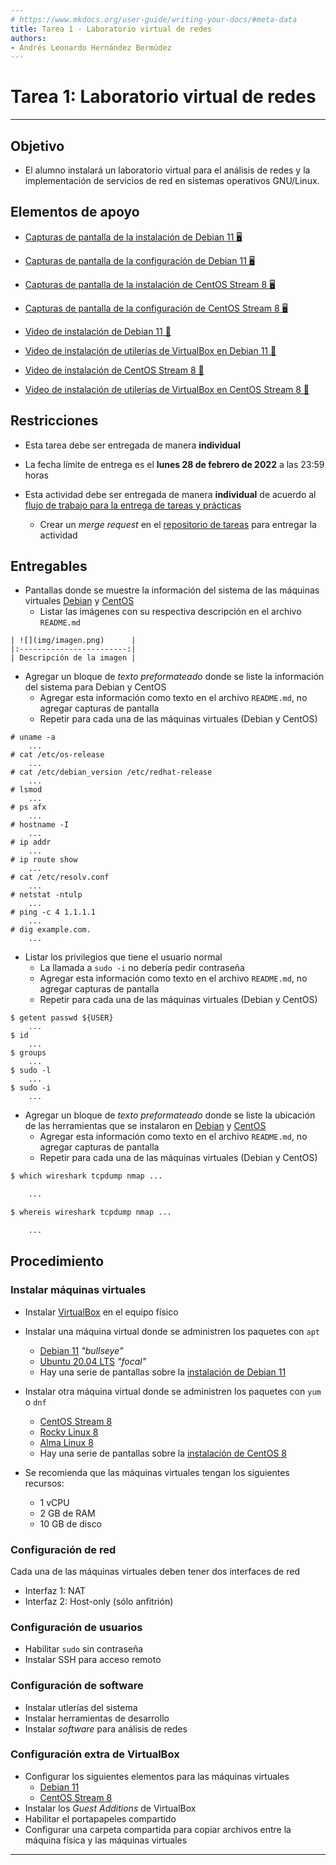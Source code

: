 ```yaml
---
# https://www.mkdocs.org/user-guide/writing-your-docs/#meta-data
title: Tarea 1 - Laboratorio virtual de redes
authors:
- Andrés Leonardo Hernández Bermúdez
---
```


# Tarea 1: Laboratorio virtual de redes

--------------------------------------------------------------------------------

## Objetivo

- El alumno instalará un laboratorio virtual para el análisis de redes y la implementación de servicios de red en sistemas operativos GNU/Linux.

## Elementos de apoyo

- [Capturas de pantalla de la instalación de Debian 11 🖥️][debian-install]
- [Capturas de pantalla de la configuración de Debian 11 🖥️][debian-configure]
- [Capturas de pantalla de la instalación de CentOS Stream 8 🖥️][centos-install]
- [Capturas de pantalla de la configuración de CentOS Stream 8 🖥️][centos-configure]

- [Video de instalación de Debian 11 📼][video-debian-install]
- [Video de instalación de utilerías de VirtualBox en Debian 11 📼][video-debian-guest-additions]

- [Video de instalación de CentOS Stream 8 📼][video-centos-install]
- [Video de instalación de utilerías de VirtualBox en CentOS Stream 8 📼][video-centos-guest-additions]

## Restricciones

- Esta tarea debe ser entregada de manera **individual**

- La fecha límite de entrega es el **lunes 28 de febrero de 2022** a las 23:59 horas
- Esta actividad debe ser entregada de manera **individual** de acuerdo al [flujo de trabajo para la entrega de tareas y prácticas][flujo-de-trabajo]
    - Crear un _merge request_ en el [repositorio de tareas][repo-tareas] para entregar la actividad



## Entregables

- Pantallas donde se muestre la información del sistema de las máquinas virtuales [Debian][debian-about] y [CentOS][centos-about]
    - Listar las imágenes con su respectiva descripción en el archivo `README.md`

```text
| ![](img/imagen.png)      |
|:------------------------:|
| Descripción de la imagen |
```

- Agregar un bloque de _texto preformateado_ donde se liste la información del sistema para Debian y CentOS
    - Agregar esta información como texto en el archivo `README.md`, no agregar capturas de pantalla
    - Repetir para cada una de las máquinas virtuales (Debian y CentOS)

```text
# uname -a
	...
# cat /etc/os-release
	...
# cat /etc/debian_version /etc/redhat-release
	...
# lsmod
	...
# ps afx
	...
# hostname -I
	...
# ip addr
	...
# ip route show
	...
# cat /etc/resolv.conf
	...
# netstat -ntulp
	...
# ping -c 4 1.1.1.1
	...
# dig example.com.
	...
```

- Listar los privilegios que tiene el usuario normal
    - La llamada a `sudo -i` no debería pedir contraseña
    - Agregar esta información como texto en el archivo `README.md`, no agregar capturas de pantalla
    - Repetir para cada una de las máquinas virtuales (Debian y CentOS)

```text
$ getent passwd ${USER}
	...
$ id
	...
$ groups
	...
$ sudo -l
	...
$ sudo -i
	...
```

- Agregar un bloque de _texto preformateado_ donde se liste la ubicación de las herramientas que se instalaron en [Debian][debian-tools] y [CentOS][centos-tools]
    - Agregar esta información como texto en el archivo `README.md`, no agregar capturas de pantalla
    - Repetir para cada una de las máquinas virtuales (Debian y CentOS)

```bash
$ which wireshark tcpdump nmap ...

	...

$ whereis wireshark tcpdump nmap ...

	...
```

## Procedimiento

### Instalar máquinas virtuales

- Instalar [VirtualBox][virtualbox] en el equipo físico

- Instalar una máquina virtual donde se administren los paquetes con `apt`
    - [Debian 11][debian] _"bullseye"_
    - [Ubuntu 20.04 LTS][ubuntu] _"focal"_
    - Hay una serie de pantallas sobre la [instalación de Debian 11][debian-install]

- Instalar otra máquina virtual donde se administren los paquetes con `yum` o `dnf`
    - [CentOS Stream 8][centos]
    - [Rocky Linux 8][rocky]
    - [Alma Linux 8][alma]
    - Hay una serie de pantallas sobre la [instalación de CentOS 8][centos-install]

- Se recomienda que las máquinas virtuales tengan los siguientes recursos:
    - 1 vCPU
    - 2 GB de RAM
    - 10 GB de disco

### Configuración de red

Cada una de las máquinas virtuales deben tener dos interfaces de red

- Interfaz 1: NAT
- Interfaz 2: Host-only (sólo anfitrión)

### Configuración de usuarios

- Habilitar `sudo` sin contraseña
- Instalar SSH para acceso remoto

### Configuración de software

- Instalar utlerías del sistema
- Instalar herramientas de desarrollo
- Instalar _software_ para análisis de redes

### Configuración extra de VirtualBox

- Configurar los siguientes elementos para las máquinas virtuales
    - [Debian 11][debian-configure]
    - [CentOS Stream 8][centos-configure]
- Instalar los _Guest Additions_ de VirtualBox
- Habilitar el portapapeles compartido
- Configurar una carpeta compartida para copiar archivos entre la máquina física y las máquinas virtuales

--------------------------------------------------------------------------------

[virtualbox]: https://www.virtualbox.org/wiki/Downloads
[debian]: https://debian.org/download
[ubuntu]: https://ubuntu.com/download/desktop/thank-you?version=20.04.3&architecture=amd64
[centos]: https://centos.org/download/
[rocky]: https://rockylinux.org/download
[alma]: https://almalinux.org/isos.html

[fedora-virt-ext]: https://docs.fedoraproject.org/en-US/Fedora/13/html/Virtualization_Guide/sect-Virtualization-Troubleshooting-Enabling_Intel_VT_and_AMD_V_virtualization_hardware_extensions_in_BIOS.html

[nixcraft-virt]: https://www.cyberciti.biz/faq/linux-xen-vmware-kvm-intel-vt-amd-v-support/

[video-debian-install]: https://www.youtube.com/watch?v=OSlESCNSr5U
[video-debian-guest-additions]: https://www.youtube.com/watch?v=AQXuv80cct4
[video-centos-install]: https://www.youtube.com/watch?v=H-TLEAGyFIQ
[video-centos-guest-additions]: https://www.youtube.com/watch?v=JrGOMFaRr1Y

[flujo-de-trabajo]: https://redes-ciencias-unam.gitlab.io/2022-2/tareas-redes/workflow/
[repo-tareas]: https://gitlab.com/Redes-Ciencias-UNAM/2022-2/tareas-redes/-/merge_requests

[debian-install]: ./debian-install
[centos-install]: ./centos-install

[debian-configure]: ./debian-configure
[centos-configure]: ./centos-configure

[debian-tools]: ./debian-configure/#instalar-software
[centos-tools]: ./centos-configure/#instalar-software

[debian-about]: ./debian-configure/#informacion-del-sistema
[centos-about]: ./centos-configure/#informacion-del-sistema
